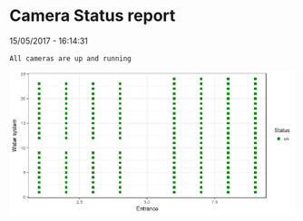 Camera Status report
================
15/05/2017 - 16:14:31

    All cameras are up and running

![](camreport_files/figure-markdown_github/unnamed-chunk-2-1.png)
